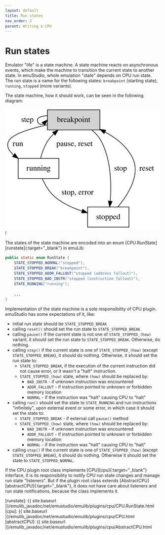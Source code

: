 ```yaml
---
layout: default
title: Run states
nav_order: 2
parent: Writing a CPU
---
```


# Run states

Emulator "life" is a state machine. A state machine reacts on asynchronous events, which make the machine to transition the current state to another state. In emuStudio, whole emulation "state" depends on CPU run state. The run state is a name for the following states: `breakpoint` (starting state), `running`, `stopped` (more variants).

The state machine, how it should work, can be seen in the following diagram:

![runstate](images/runstate.svg)! 

The states of the state machine are encoded into an enum [CPU.RunState][runstate]{:target="_blank"} in emuLib:


```java
public static enum RunState {
    STATE_STOPPED_NORMAL("stopped"),
    STATE_STOPPED_BREAK("breakpoint"),
    STATE_STOPPED_ADDR_FALLOUT("stopped (address fallout)"),
    STATE_STOPPED_BAD_INSTR("stopped (instruction fallout)"),
    STATE_RUNNING("running");

    ...
}
```

Implementation of the state machine is a sole responsibility of CPU plugin. emuStudio has some expectations of it, like:

- initial run state should be `STATE_STOPPED_BREAK`
- calling `reset()` should set the run state to `STATE_STOPPED_BREAK`
- calling `pause()` if the current state is not one of `STATE_STOPPED_(how)` variant, it should set the run state to `STATE_STOPPED_BREAK`. Otherwise, do nothing.
- calling `step()` if the current state is one of `STATE_STOPPED_(how)` (except `STATE_STOPPED_BREAK`), it should do nothing. Otherwise, it should set the run state to:
    - `STATE_STOPPED_BREAK`, if the execution of the current instruction did not cause error, or it wasn't a "halt" instruction.
    - `STATE_STOPPED_(how)` state, where `(how)` should be replaced by:
        - `BAD_INSTR` - if unknown instruction was encountered
        - `ADDR_FALLOUT` - if instruction pointed to unknown or forbidden memory location
        - `NORMAL` - if the instruction was "halt" causing CPU to "halt" 
- calling `run()` should set the state to `STATE_RUNNING` and run instructions "infinitely", upon external event or some error, in which case it should set the state to:
    - `STATE_STOPPED_BREAK` - if external call `pause()` method
    - `STATE_STOPPED_(how)` state, where `(how)` should be replaced by:
        - `BAD_INSTR` - if unknown instruction was encountered
        - `ADDR_FALLOUT` - if instruction pointed to unknown or forbidden memory location
        - `NORMAL` - if the instruction was "halt" causing CPU to "halt"
- calling `stop()` if the current state is one of `STATE_STOPPED_(how)` (except `STATE_STOPPED_BREAK`), it should do nothing. Otherwise it should set the state to `STATE_STOPPED_NORMAL`.


If the CPU plugin root class implements [CPU][cpu]{:target="_blank"} interface, it is its responsibility to notify CPU run state changes and manage run state "listeners". But if the plugin root class extends [AbstractCPU][abstractCPU]{:target="_blank"}, it does not have care about listeners and run state notifications, because the class implements it. 



[runstate]: {{ site.baseurl }}/emulib_javadoc/net/emustudio/emulib/plugins/cpu/CPU.RunState.html
[cpu]: {{ site.baseurl }}/emulib_javadoc/net/emustudio/emulib/plugins/cpu/CPU.html
[abstractCPU]: {{ site.baseurl }}/emulib_javadoc/net/emustudio/emulib/plugins/cpu/AbstractCPU.html
